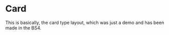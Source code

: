 # Card
This is basically, the card type layout, which was just a demo and has been made in the BS4.
